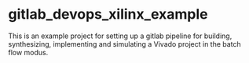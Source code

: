 # gitlab_devops_xilinx_example
This is an example project for setting up a gitlab pipeline for building, synthesizing, implementing and simulating a Vivado project in the batch flow modus.
